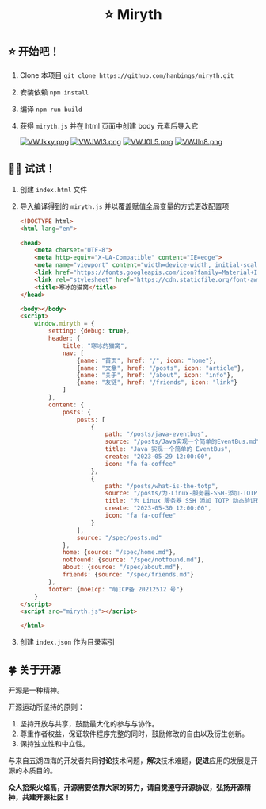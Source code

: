 <h1 align="center">⭐ Miryth</h1>

## ⭐ 开始吧！

1. Clone 本项目 `git clone https://github.com/hanbings/miryth.git`

2. 安装依赖 `npm install`

3. 编译 `npm run build`

4. 获得 `miryth.js` 并在 html 页面中创建 body 元素后导入它

   [![VWJkxy.png](https://i.imgloc.com/2023/06/01/VWJkxy.png)](https://imgloc.com/i/VWJkxy)
   [![VWJWl3.png](https://i.imgloc.com/2023/06/01/VWJWl3.png)](https://imgloc.com/i/VWJWl3)
   [![VWJ0L5.png](https://i.imgloc.com/2023/06/01/VWJ0L5.png)](https://imgloc.com/i/VWJ0L5)
   [![VWJln8.png](https://i.imgloc.com/2023/06/01/VWJln8.png)](https://imgloc.com/i/VWJln8)

## 😶‍🌫️ 试试！

1. 创建 `index.html` 文件

2. 导入编译得到的 `miryth.js` 并以覆盖赋值全局变量的方式更改配置项

   ```html
   <!DOCTYPE html>
   <html lang="en">
   
   <head>
       <meta charset="UTF-8">
       <meta http-equiv="X-UA-Compatible" content="IE=edge">
       <meta name="viewport" content="width=device-width, initial-scale=1.0">
       <link href="https://fonts.googleapis.com/icon?family=Material+Icons" rel="stylesheet">
       <link rel="stylesheet" href="https://cdn.staticfile.org/font-awesome/4.7.0/css/font-awesome.css">
       <title>寒冰的猫窝</title>
   </head>
   
   <body></body>
   <script>
       window.miryth = {
           setting: {debug: true},
           header: {
               title: "寒冰的猫窝",
               nav: [
                   {name: "首页", href: "/", icon: "home"},
                   {name: "文章", href: "/posts", icon: "article"},
                   {name: "关于", href: "/about", icon: "info"},
                   {name: "友链", href: "/friends", icon: "link"}
               ]
           },
           content: {
               posts: {
                   posts: [
                       {
                           path: "/posts/java-eventbus",
                           source: "/posts/Java实现一个简单的EventBus.md",
                           title: "Java 实现一个简单的 EventBus",
                           create: "2023-05-29 12:00:00",
                           icon: "fa fa-coffee"
                       },
                       {
                           path: "/posts/what-is-the-totp",
                           source: "/posts/为-Linux-服务器-SSH-添加-TOTP-动态验证码以及-Java-实现算法.md",
                           title: "为 Linux 服务器 SSH 添加 TOTP 动态验证码以及 Java 实现算法",
                           create: "2023-05-30 12:00:00",
                           icon: "fa fa-coffee"
                       }
                   ],
                   source: "/spec/posts.md"
               },
               home: {source: "/spec/home.md"},
               notfound: {source: "/spec/notfound.md"},
               about: {source: "/spec/about.md"},
               friends: {source: "/spec/friends.md"}
           },
           footer: {moeIcp: "萌ICP备 20212512 号"}
       }
   </script>
   <script src="miryth.js"></script>
   
   </html>
   ```
   
3. 创建 `index.json` 作为目录索引

## 🍀 关于开源

开源是一种精神。

开源运动所坚持的原则：

1. 坚持开放与共享，鼓励最大化的参与与协作。
2. 尊重作者权益，保证软件程序完整的同时，鼓励修改的自由以及衍生创新。
3. 保持独立性和中立性。

与来自五湖四海的开发者共同**讨论**技术问题，**解决**技术难题，**促进**应用的发展是开源的本质目的。

**众人拾柴火焰高，开源需要依靠大家的努力，请自觉遵守开源协议，弘扬开源精神，共建开源社区！**
